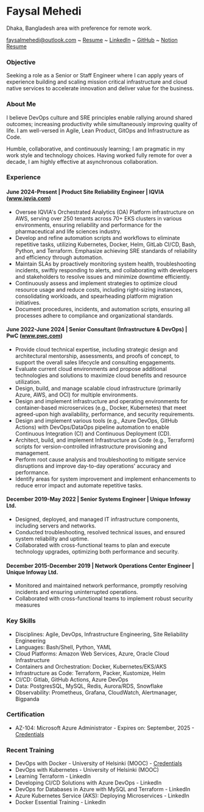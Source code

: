 # Faysal Mehedi

Dhaka, Bangladesh area with preference for remote work.

[faysalmehedi@outlook.com](mailto:faysalmehedi@outlook.com) ~ [Resume](https://github.com/faysalmehedi/resume/blob/main/faysal_mehedi_resume.pdf) ~ [LinkedIn](https://www.linkedin.com/in/faysalmehedi/) ~ [GitHub](https://github.com/faysalmehedi/) ~ [Notion Resume](https://faysalmehedi.notion.site/Faysal-Mehedi-1330907b39c080528d95f71c593a3abd?pvs=4)

### Objective

Seeking a role as a Senior or Staff Engineer where I can apply years of experience building and scaling mission critical infrastructure and cloud native services to accelerate innovation and deliver value for the business.

### About Me

I believe DevOps culture and SRE principles enable rallying around shared outcomes; increasing productivity while simultaneously improving quality of life. I am well-versed in Agile, Lean Product, GitOps and Infrastructure as Code.

Humble, collaborative, and continuously learning; I am pragmatic in my work style and technology choices. Having worked fully remote for over a decade, I am highly effective at asynchronous collaboration.

### Experience

#### June 2024-Present | Product Site Reliability Engineer | IQVIA (www.iqvia.com)

- Oversee IQVIA's Orchestrated Analytics (OA) Platform infrastructure on AWS, serving over 250 tenants across 70+ EKS clusters in various environments, ensuring reliability and performance for the pharmaceutical and life sciences industry.
- Develop and refine automation scripts and workflows to eliminate repetitive tasks, utilizing Kubernetes, Docker, Helm, GitLab CI/CD, Bash, Python, and Terraform. Emphasize achieving SRE standards of reliability and efficiency through automation.
- Maintain SLAs by proactively monitoring system health, troubleshooting incidents, swiftly responding to alerts, and collaborating with developers and stakeholders to resolve issues and minimize downtime efficiently.
- Continuously assess and implement strategies to optimize cloud resource usage and reduce costs, including right-sizing instances, consolidating workloads, and spearheading platform migration initiatives.
- Document procedures, incidents, and automation scripts, ensuring all processes adhere to compliance and organizational standards.

#### June 2022-June 2024 | Senior Consultant (Infrastructure & DevOps) | PwC (www.pwc.com)

- Provide cloud technical expertise, including strategic design and architectural mentorship, assessments, and proofs of concept, to support the overall sales lifecycle and consulting engagements.
- Evaluate current cloud environments and propose additional technologies and solutions to maximize cloud benefits and resource utilization.
- Design, build, and manage scalable cloud infrastructure (primarily Azure, AWS, and OCI) for multiple environments.
- Design and implement infrastructure and operating environments for container-based microservices (e.g., Docker, Kubernetes) that meet agreed-upon high availability, performance, and security requirements.
- Design and implement various tools (e.g., Azure DevOps, GitHub Actions) with DevOps/DataOps pipeline automation to enable Continuous Integration (CI) and Continuous Deployment (CD).
- Architect, build, and implement Infrastructure as Code (e.g., Terraform) scripts for version-controlled infrastructure provisioning and management.
- Perform root cause analysis and troubleshooting to mitigate service disruptions and improve day-to-day operations' accuracy and performance.
- Identify areas for system improvement and implement enhancements to reduce error impact and automate repetitive tasks.

#### December 2019-May 2022 | Senior Systems Engineer | Unique Infoway Ltd.

- Designed, deployed, and managed IT infrastructure components, including servers and networks.
- Conducted troubleshooting, resolved technical issues, and ensured system reliability and uptime.
- Collaborated with cross-functional teams to plan and execute technology upgrades, optimizing both performance and security.

#### December 2015-December 2019 | Network Operations Center Engineer | Unique Infoway Ltd.

- Monitored and maintained network performance, promptly resolving incidents and ensuring uninterrupted operations.
- Collaborated with cross-functional teams to implement robust security measures


### Key Skills

- Disciplines: Agile, DevOps, Infrastructure Engineering, Site Reliability Engineering
- Languages: Bash/Shell, Python, YAML
- Cloud Platforms: Amazon Web Services, Azure, Oracle Cloud Infrastructure
- Containers and Orchestration: Docker, Kubernetes/EKS/AKS
- Infrastructure as Code: Terraform, Packer, Kustomize, Helm
- CI/CD: Gitlab, GitHub Actions, Azure DevOps
- Data: PostgresSQL, MySQL, Redis, Aurora/RDS, Snowflake
- Observability: Prometheus, Grafana, CloudWatch, Alertmanager, Bigpanda

### Certification

- AZ-104: Microsoft Azure Administrator - Expires on: September, 2025 - [Credentials](https://learn.microsoft.com/en-us/users/faysalmehedi/credentials/4accf17baba2c71a)

### Recent Training

- DevOps with Docker - University of Helsinki (MOOC) - [Credentials](https://studies.cs.helsinki.fi/stats/api/certificate/docker2021/en/769be2597f33793a3ad39cd4a2a76329)
- DevOps with Kubernetes - University of Helsinki (MOOC)
- Learning Terraform - LinkedIn
- Developing CI/CD Solutions with Azure DevOps - LinkedIn
- DevOps for Databases in Azure with MySQL and Terraform - LinkedIn
- Azure Kubernetes Service (AKS): Deploying Microservices - LinkedIn
- Docker Essential Training - LinkedIn
